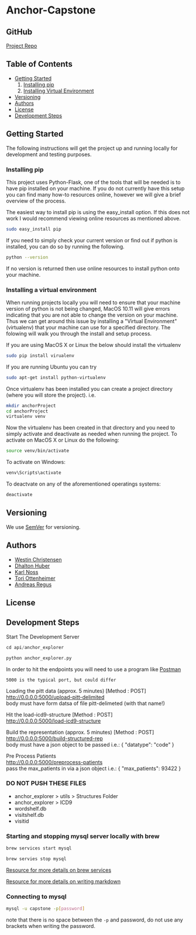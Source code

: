 # Anchor-Capstone

## GitHub

[Project Repo](http://github.com/westinrc/Anchor-Capstone)

## Table of Contents

* [Getting Started](#getting-started)
    1. [Installing pip](#installing-pip)
    1. [Installing Virtual Environment](#installing-a-virtual-environment)
* [Versioning](#versioning)
* [Authors](#authors)
* [License](#license)
* [Development Steps](#development-steps)

## Getting Started

The following instructions will get the project up and running locally for development and testing purposes.

### Installing pip

This project uses Python-Flask, one of the tools that will be needed is to have pip installed on your machine. If you do not currently have this setup you can find many how-to resources online, however we will give a brief overview of the process.

The easiest way to install pip is using the easy_install option. If this does not work I would recommend viewing online resources as mentioned above.

```bash
sudo easy_install pip
```

If you need to simply check your current version or find out if python is installed, you can do so by running the following.

```bash
python --version
```

If no version is returned then use online resources to install python onto your machine.

### Installing a virtual environment

When running projects locally you will need to ensure that your machine version of python is not being changed, MacOS 10.11 will give errors indicating that you are not able to change the version on your machine. Thus we can get around this issue by installing a "Virtual Environment" (virtualenv) that your machine can use for a specified directory. The folowing will walk you through the install and setup process.

If you are using MacOS X or Linux the below should install the virtualenv

```bash
sudo pip install virualenv
```

If you are running Ubuntu you can try

```bash
sudo apt-get install python-virtualenv
```

Once virtualenv has been installed you can create a project directory (where you will store the project). i.e.

```bash
mkdir anchorProject
cd anchorProject
virtualenv venv
```

Now the virtualenv has been created in that directory and you need to simply activate and deactivate as needed when running the project.
To activate on MacOS X or Linux do the following:

```bash
source venv/bin/activate
```

To activate on Windows:

```bash
venv\Scripts\activate
```

To deactvate on any of the aforementioned operatings systems:

```bash
deactivate
```

## Versioning

We use [SemVer](http://semver.org/) for versioning.

## Authors

* [Westin Christensen](https://github.com/westinrc) </br>
* [Dhalton Huber](https://github.com/Dhalton95) </br>
* [Karl Noss](https://github.com/n055) </br>
* [Tori Ottenheimer](https://github.com/vottenhe) </br>
* [Andreas Regus](https://github.com/aregus) </br>

## License

## Development Steps

Start The Development Server

```python
cd api/anchor_explorer

python anchor_explorer.py
```

In order to hit the endpoints you will need to use a program like [Postman](https://www.getpostman.com/)

`5000 is the typical port, but could differ`

Loading the pitt data (approx. 5 minutes) [Method : POST] </br>
http://0.0.0.0:5000/upload-pitt-delimited </br>
body must have form datsa of file pitt-delimeted (with that name!)

Hit the load-icd9-structure [Method : POST] </br>
http://0.0.0.0:5000/load-icd9-structure

Build the representation (approx. 5 minutes) [Method : POST] </br>
http://0.0.0.0:5000/build-structured-rep </br>
body must have a json object to be passed i.e.:
{
    "datatype": "code"
}

Pre Process Patients </br>
http://0.0.0.0:5000/preprocess-patients </br>
pass the max_patients in via a json object i.e.:
{
    "max_patients": 93422
}

### DO NOT PUSH THESE FILES

* anchor_explorer > utils > Structures Folder
* anchor_explorer > ICD9
* wordshelf.db
* visitshelf.db
* visitid

### Starting and stopping mysql server locally with brew

```bash
brew services start mysql

brew servies stop mysql
```

[Resource for more details on brew services](https://robots.thoughtbot.com/starting-and-stopping-background-services-with-homebrew)

[Resource for more details on writing markdown](https://github.com/adam-p/markdown-here/wiki/Markdown-Cheatsheet)

### Connecting to mysql

```bash
mysql -u capstone -p[password]
```

note that there is no space between the `-p` and password, do not use any brackets when writing the password.
